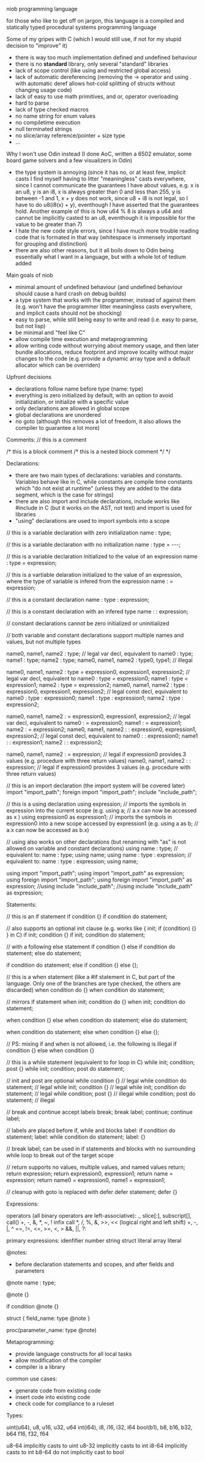 niob programming language

for those who like to get off on jargon, this language is a compiled and statically typed procedural systems programming language

Some of my gripes with C (which I would still use, if not for my stupid decision to "improve" it)
 - there is way too much implementation defined and undefined behaviour
 - there is no __standard__ library, only several "standard" libraries
 - lack of scope control (like using and restricted global access)
 - lack of automatic dereferencing (removing the -> operator and using . with automatic deref allows hot-cold splitting of structs without changing usage code)
 - lack of easy to use math primitives, and or, operator overloading
 - hard to parse
 - lack of type checked macros
 - no name string for enum values
 - no compiletime execution
 - null terminated strings
 - no slice/array reference/pointer + size type
 - ...

Why I won't use Odin instead (I done AoC, written a 6502 emulator, some board game solvers and a few visualizers in Odin)
 - the type system is annoying
	(since it has no, or at least few, implicit casts I find myself having to litter "meaningless" casts everywhere, since I cannot communicate the guarantees I have about values, e.g. x is
     an u8, y is an i8, x is always greater than 0 and less than 255, y is between -1 and 1, x + y does not work, since u8 + i8 is not legal, so I have to do u8(i8(x) + y), eventhough I
     have asserted that the guarantees hold. Another example of this is how u64 % 8 is always a u64 and cannot be implicitly casted to an u8, eventhough it is impossible for the value
     to be greater than 7)
 - I hate the new code style errors, since I have much more trouble reading code that is formated in that way (whitespace is immensely important for grouping and distinction)
 - there are also other reasons, but it all boils down to Odin being essentially what I want in a language, but with a whole lot of tedium added

Main goals of niob
 - minimal amount of undefined behaviour (and undefined behaviour should cause a hard crash on debug builds)
 - a type system that works with the programmer, instead of against them (e.g. won't have the programmer litter meaningless casts everywhere, and implicit casts should not be shocking)
 - easy to parse, while still being easy to write and read (i.e. easy to parse, but not lisp)
 - be minimal and "feel like C"
 - allow compile time execution and metaprogramming
 - allow writing code without worrying about memory usage, and then later bundle allocations, reduce footprint and improve locality without major changes to the code
   (e.g. provide a dynamic array type and a default allocator which can be overriden)

Upfront decisions
 - declarations follow name before type (name: type)
 - everything is zero initialized by default, with an option to avoid initialization, or initialize with a specific value
 - only declarations are allowed in global scope
 - global declarations are unordered
 - no goto (although this removes a lot of freedom, it also allows the compiler to guarantee a lot more)

Comments:
// this is a comment

/* this is a block comment /* this is a nested block comment */ */

Declarations:
 - there are two main types of declarations: variables and constants. Variables behave like in C, while constants are compile time constants which "do not exist at runtime" (unless they are
   added to the data segment, which is the case for strings)
 - there are also import and include declarations, include works like #include in C (but it works on the AST, not text) and import is used for libraries
 - "using" declarations are used to import symbols into a scope

// this is a variable declaration with zero initialization
name : type;

// this is a variable declaration with no initialization
name : type = ---;

// this is a variable declaration initialized to the value of an expression
name : type = expression;

// this is a vartiable delaration initialized to the value of an expression, where the type of variable is infered from the expression
name : = expression;

// this is a constant declaration
name : type : expression;

// this is a constant declaration with an infered type
name : : expression;

// constant declarations cannot be zero initialized or uninitialized

// both variable and constant declarations support multiple names and values, but not multiple types

name0, name1, name2 : type;         // legal var decl, equivalent to name0 : type; name1 : type; name2 : type;
name0, name1, name2 : type0, type1; // illegal

name0, name1, name2 : type = expression0, expression1, expression2; // legal var decl, equivalent to name0 : type = expression0; name1 : type = expression1; name2 : type = expression2;
name0, name1, name2 : type : expression0, expression1, expression2; // legal const decl, equivalent to name0 : type : expression0; name1 : type : expression1; name2 : type : expression2;

name0, name1, name2 :  = expression0, expression1, expression2; // legal var decl, equivalent to name0 : = expression0; name1 : = expression1; name2 : = expression2;
name0, name1, name2 :  : expression0, expression1, expression2; // legal const decl, equivalent to name0 : : expression0; name1 : : expression1; name2 : : expression2;

name0, name1, name2 :  = expression; // legal if expression0 provides 3 values (e.g. procedure with three return values)
name0, name1, name2 :  : expression; // legal if expression0 provides 3 values (e.g. procedure with three return values)

// this is an import declaration (the import system will be covered later)
import "import_path";
foreign import "import_path";
include "include_path";

// this is a using declaration
using expression;                 // imports the symbols in expression into the current scope                    (e.g. using a;      // a.x can now be accessed as x  )
using expression0 as expression1; // imports the symbols in expression0 into a new scope accessed by expression1 (e.g. using a as b; // a.x can now be accessed as b.x)

// using also works on other declarations (but renaming with "as" is not allowed on variable and constant declarations)
using name : type;              // equivalent to: name : type; using name;
using name : type : expression; // equivalent to: name : type : expression; using name;

using import "import_path";
using import "import_path" as expression;
using foreign import "import_path";
using foreign import "import_path" as expression;
//using include "include_path";
//using include "include_path" as expression;

Statements:

// this is an if statement
if condition {}
if condition do statement;

// also supports an optional init clause (e.g. works like { init; if (condition) {} } in C)
if init; condition {}
if init; condition do statement;

// with a following else statement
if condition {}
else if condition do statement;
else do statement;

if condition do statement;
else if condition {}
else {};

// this is a when statement (like a #if statement in C, but part of the language. Only one of the branches are type checked, the others are discarded)
when condition do {}
when condition do statement;

// mirrors if statement
when init; condition do {}
when init; condition do statement;

when condition {}
else when condition do statement;
else do statement;

when condition do statement;
else when condition {}
else {};

// PS: mixing if and when is not allowed, i.e. the following is illegal
if condition {}
else when condition {}


// this is a while statement (equivalent to for loop in C)
while init; condition; post {}
while init; condition; post do statement;

// init and post are optional
while condition {}                  // legal
while condition do statement;       // legal
while init; condition {}            // legal
while init; condition do statement; // legal
while condition; post {}            // illegal
while condition; post do statement; // illegal

// break and continue accept labels
break;
break label;
continue;
continue label;

// labels are placed before if, while and blocks
label: if condition do statement;
label: while condition do statement;
label: {}

// break label; can be used in if statements and blocks with no surrounding while loop to break out of the target scope

// return supports no values, multiple values, and named values
return;
return expression;
return expression0, expression1;
return name = expression;
return name0 = expression0, name1 = expression1;

// cleanup with goto is replaced with defer
defer statement;
defer {}

Expressions:

operators (all binary operators are left-associative):
  .,
  slice[:], subscript[], call()
  +, -, &, *, ~, !
  infix call
  *, /, %, &, >>, << (logical right and left shift)
  +, -, |, ^
  ==, !=, <=, >=, <, >
  &&,
  ||,
  ?:

primary expressions:
  idenfifier
  number
  string
  struct literal
  array literal
 

@notes:
 - before declaration statements and scopes, and after fields and parameters

@note name : type;

@note {}

if condition @note {}

struct { field_name: type @note }

proc(parameter_name: type @note)

Metaprogramming:
 - provide language constructs for all local tasks
 - allow modification of the compiler
 - compiler is a library

common use cases:
 - generate code from existing code
 - insert code into existing code
 - check code for compliance to a ruleset

Types:

uint(u64), u8, u16, u32, u64
int(i64), i8, i16, i32, i64
bool(b1), b8, b16, b32, b64
f16, f32, f64

u8-64 implicitly casts to uint
u8-32 implicitly casts to int
i8-64 implicitly casts to int
b8-64 do not implicitly cast to bool